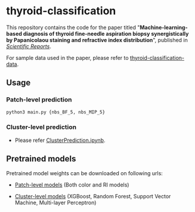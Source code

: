 # thyroid-classification

This repository contains the code for the paper titled "**Machine-learning-based diagnosis of thyroid fine-needle aspiration biopsy synergistically by Papanicolaou staining and refractive index distribution**", published in [*Scientific Reports*](https://doi.org/10.1038/s41598-023-36951-2).

For sample data used in the paper, please refer to [thyroid-classification-data](https://github.com/thyroiddata2023/thyroid-classification-data).

## Usage

### Patch-level prediction

```bash
python3 main.py {nbs_BF_5, nbs_MIP_5}
```

### Cluster-level prediction

- Please refer [ClusterPrediction.ipynb](ClusterPrediction.ipynb).

## Pretrained models

Pretrained model weights can be downloaded on following urls:

- [Patch-level models](https://drive.google.com/file/d/1yy-EfhEG7EHyR2kLNvlo7MbtgOIwygXy/view?usp=sharing) (Both color and RI models)

- [Cluster-level models](https://drive.google.com/file/d/1Xe6Ftv7GzzVgLq8bNPJWrRyfD37DosG3/view?usp=share_link) (XGBoost, Random Forest, Support Vector Machine, Multi-layer Perceptron)
